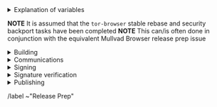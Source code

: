 <details>
  <summary>Explanation of variables</summary>

- `$(BUILD_SERVER)` : the server the main builder is using to build a tor-browser release
- `$(BUILDER)` : whomever is building the release on the $(BUILD_SERVER)
  - **example** : `pierov`
- `$(STAGING_SERVER)` : the server the signer is using to to run the signing process
- `$(ESR_VERSION)` : the Mozilla defined ESR version, used in various places for building tor-browser tags, labels, etc
  - **example** : `91.6.0`
- `$(TOR_BROWSER_MAJOR)` : the Tor Browser major version
  - **example** : `11`
- `$(TOR_BROWSER_MINOR)` : the Tor Browser minor version
  - **example** : either `0` or `5`; Alpha's is always `(Stable + 5) % 10`
- `$(TOR_BROWSER_VERSION)` : the Tor Browser version in the format
  - **example** : `12.5a3`, `12.0.3`
- `$(BUILD_N)` : a project's build revision within a its branch; this is separate from the `$(TOR_BROWSER_BUILD_N)` value; many of the Firefox-related projects have a `$(BUILD_N)` suffix and may differ between projects even when they contribute to the same build.
  - **example** : `build1`
- `$(TOR_BROWSER_BUILD_N)` : the tor-browser build revision for a given Tor Browser release; used in tagging git commits
  - **example** : `build2`
  - **NOTE** : A project's `$(BUILD_N)` and `$(TOR_BROWSER_BUILD_N)` may be the same, but it is possible for them to diverge. For example :
    - if we have multiple Tor Browser releases on a given ESR branch the two will become out of sync as the `$(BUILD_N)` value will increase, while the `$(TOR_BROWSER_BUILD_N)` value may stay at `build1` (but the `$(TOR_BROWSER_VERSION)` will increase)
    - if we have build failures unrelated to `tor-browser`, the `$(TOR_BROWSER_BUILD_N)` value will increase while the `$(BUILD_N)` will stay the same.
- `$(TOR_BROWSER_VERSION)` : the published Tor Browser version
    - **example** : `11.5a6`, `11.0.7`
- `$(TBB_BUILD_TAG)` : the `tor-browser-build` build tag used to build a given Tor Browser version
    - **example** : `tbb-12.5a7-build1`
</details>

**NOTE** It is assumed that the `tor-browser` stable rebase and security backport tasks have been completed
**NOTE** This can/is often done in conjunction with the equivalent Mullvad Browser release prep issue

<details>
  <summary>Building</summary>

### tor-browser-build: https://gitlab.torproject.org/tpo/applications/tor-browser-build.git
Tor Browser Alpha (and Nightly) are on the `main` branch

- [ ] Update `rbm.conf`
  - [ ] `var/torbrowser_version` : update to next version
  - [ ] `var/torbrowser_build` : update to `$(TOR_BROWSER_BUILD_N)`
  - [ ] `var/browser_release_date` : update to build date. For the build to be reproducible, the date should be in the past when building.
  - [ ] ***(Desktop Only)*** `var/torbrowser_incremental_from` : update to previous Desktop version
    - **NOTE**: We try to build incrementals for the previous 3 desktop versions except in the case of a watershed update
    - **IMPORTANT**: Really *actually* make sure this is the previous Desktop version or else the `make torbrowser-incrementals-*` step will fail
- [ ] Update Desktop-specific build configs
  - [ ] Update `projects/firefox/config`
    - [ ] `browser_build` : update to match `tor-browser` tag
    - [ ] ***(Optional)*** `var/firefox_platform_version` : update to latest `$(ESR_VERSION)` if rebased
- [ ] Update Android-specific build configs
  - [ ] Update `projects/geckoview/config`
    - [ ] `browser_build` : update to match `tor-browser` tag
    - [ ] ***(Optional)*** `var/firefox_platform_version` : update to latest `$(ESR_VERSION)` if rebased
  - [ ] ***(Optional)*** Update `projects/application-services/config`:
    **NOTE** we don't currently have any of our own patches for this project
    - [ ] `git_hash` : update to appropriate git commit associated with `$(ESR_VERSION)`
- [ ] Update `projects/translation/config`:
  - [ ] run `make list_translation_updates-alpha` to get updated hashes
  - [ ] `steps/base-browser/git_hash` : update with `HEAD` commit of project's `base-browser` branch
  - [ ] `steps/tor-browser/git_hash` : update with `HEAD` commit of project's `tor-browser` branch
  - [ ] `steps/fenix/git_hash` : update with `HEAD` commit of project's `fenix-torbrowserstringsxml` branch
- [ ] Update common build configs
  - [ ] Check for NoScript updates here : https://addons.mozilla.org/en-US/firefox/addon/noscript
    - [ ] ***(Optional)*** If new version available, update `noscript` section of `input_files` in `projects/browser/config`
      - [ ] `URL`
      - [ ] `sha256sum`
  - [ ] Check for OpenSSL updates here : https://www.openssl.org/source/
    - [ ] ***(Optional)*** If new 3.0.X version available, update `projects/openssl/config`
      - [ ] `version` : update to next 3.0.X version
      - [ ] `input_files/sha256sum` : update to sha256 sum of source tarball
  - [ ] Check for zlib updates here: https://github.com/madler/zlib/releases
    - [ ] **(Optional)** If new tag available, update `projects/zlib/config`
      - [ ] `version` : update to next release tag
  - [ ] Check for Zstandard updates here: https://github.com/facebook/zstd/releases
    - [ ] **(Optional)** If new tag available, update `projects/zstd/config`
      - [ ] `version` : update to next release tag
      - [ ] `git_hash`: update to the commit corresponding to the tag (we don't check signatures for Zstandard)
  - [ ] Check for tor updates here : https://gitlab.torproject.org/tpo/core/tor/-/tags
    - [ ] ***(Optional)*** Update `projects/tor/config`
      - [ ] `version` : update to latest `-alpha` tag or release tag if newer (ping dgoulet or ahf if unsure)
  - [ ] Check for go updates here : https://go.dev/dl
    - **NOTE** : In general, Tor Browser Alpha uses the latest Stable major series Go version, but there are sometimes exceptions. Check with the anti-censorship team before doing a major version update in case there is incompatibilities.
    - [ ] ***(Optional)*** Update `projects/go/config`
      - [ ] `version` : update go version
      - [ ] `input_files/sha256sum` for `go` : update sha256sum of archive (sha256 sums are displayed on the go download page)
  - [ ] Check for manual updates by running (from `tor-browser-build` root): `./tools/update_manual.py`
    - [ ] ***(Optional)*** If new version is available:
      - [ ] Upload the downloaded `manual_$PIPELINEID.zip` file to `tb-build-02.torproject.org`
        - The script will tell if it's necessary to
      - [ ] Deploy to `tb-builder`'s `public_html` directory:
        - `sudo -u tb-builder cp manual_$PIPELINEID.zip ~tb-builder/public_html/.`
      - [ ] Add `projects/manual/config` to the stage area if the script updated it.
- [ ] Update `ChangeLog-TBB.txt`
  - [ ] Ensure `ChangeLog-TBB.txt` is sync'd between alpha and stable branches
  - [ ] Check the linked issues: ask people to check if any are missing, remove the not fixed ones
  - [ ] Run `./tools/fetch_changelogs.py $(ISSUE_NUMBER) --date $date $updateArgs`
    - Make sure you have `requests` installed (e.g., `apt install python3-requests`)
    - The first time you run this script you will need to generate an access token; the script will guide you
    - `$updateArgs` should be these arguments, depending on what you actually updated:
      - [ ] `--firefox` (be sure to include esr at the end if needed, which is usually the case)
      - [ ] `--tor`
      - [ ] `--no-script`
      - [ ] `--openssl`
      - [ ] `--zlib`
      - [ ] `--zstd`
      - [ ] `--go`
      - E.g., `./tools/fetch_changelogs.py 41028 --date 'December 19 2023' --firefox 115.6.0esr --tor 0.4.8.10 --no-script 11.4.29 --zlib 1.3 --go 1.21.5 --openssl 3.0.12`
    - `--date $date` is optional, if omitted it will be the date on which you run the command
  - [ ] Copy the output of the script to the beginning of `ChangeLog-TBB.txt` and adjust its output
- [ ] Open MR with above changes, using the template for release preparations
- [ ] Merge
- [ ] Sign+Tag
  - **NOTE** this must be done by one of:
    - boklm
    - dan
    - ma1
    - morgan
    - pierov
  - [ ] Run: `make torbrowser-signtag-alpha`
  - [ ] Push tag to `upstream`
- [ ] Build the tag:
  - Run `make torbrowser-alpha && make torbrowser-incrementals-alpha`
    - [ ] Tor Project build machine
    - [ ] Local developer machine
  - [ ] Submit build request to Mullvad infrastructure:
    - **NOTE** this requires a devmole authentication token
    - Run `make torbrowser-kick-devmole-build`
- [ ] Ensure builders have matching builds

</details>

<details>
  <summary>Communications</summary>

### notify stakeholders
- [ ] **(Once builds confirmed matching)** Email tor-qa mailing list with release information
  - [ ] tor-qa: tor-qa@lists.torproject.org
  - **Subject**
    ```
    Tor Browser $(TOR_BROWSER_VERION) (Android, Windows, macOS, Linux)
    ```
  - **Body**
    ```
    Hello,

    Unsigned Tor Browser $(TOR_BROWSER_VERSION) alpha candidate builds are now available for testing:

    - https://tb-build-02.torproject.org/~$(BUILDER)/builds/torbrowser/alpha/unsigned/$(TOR_BROWSER_VERSION)/

    The full changelog can be found here:

    - https://gitlab.torproject.org/tpo/applications/tor-browser-build/-/raw/$(TBB_BUILD_TAG)/projects/browser/Bundle-Data/Docs-TBB/ChangeLog.txt
    ```
- [ ] ***(Optional, only around build/packaging changes)*** Email packagers:
  - [ ] Tails dev mailing list: tails-dev@boum.org
  - [ ] Guardian Project: nathan@guardianproject.info
  - [ ] FreeBSD port: freebsd@sysctl.cz <!-- Gitlab user maxfx -->
  - [ ] OpenBSD port: caspar@schutijser.com <!-- Gitlab user cschutijser -->
  - [ ] Anti-Censorship: meskio@torproject.org
  - [ ] Note any changes which may affect packaging/downstream integration
- [ ] ***(Optional, only after internal API-breaking changes)*** Email downstream project maintainers:
  - [ ] selenium-tor: matzfan@tempr.email <!-- Forum user Noino -->
- [ ] ***(Optional, after ESR migration)*** Email external partners:
  - [ ] Cloudflare: ask-research@cloudflare.com
    - **NOTE** :  We need to provide them with updated user agent string so they can update their internal machinery to prevent Tor Browser users from getting so many CAPTCHAs
  - [ ]  Startpage: admin@startpage.com
    - **NOTE** : Startpage also needs the updated user-agent string for better experience on their onion service sites.

</details>

<details>
  <summary>Signing</summary>

### release signing
- **NOTE** : In practice, it's most efficient to have the blog post and website updates ready to merge, since signing doesn't take very long
- [ ] Assign this issue to the signer, one of:
  - boklm
  - morgan
- [ ] On `$(STAGING_SERVER)`, ensure updated:
  - [ ] `tor-browser-build` is on the right commit: `git tag -v tbb-$(TOR_BROWSER_VERSION)-$(TOR_BROWSER_BUILD_N) && git checkout tbb-$(TOR_BROWSER_VERSION)-$(TOR_BROWSER_BUILD_N)`
  - [ ] `tor-browser-build/tools/signing/set-config.hosts`
    - `ssh_host_builder` : ssh hostname of machine with unsigned builds
      - **NOTE** : `tor-browser-build` is expected to be in the `$HOME` directory)
    - `ssh_host_linux_signer` : ssh hostname of linux signing machine
  - [ ] `tor-browser-build/tools/signing/set-config.rcodesign-appstoreconnect`
    - `appstoreconnect_api_key_path` : path to json file containing appstoreconnect api key infos
  - [ ] `set-config.update-responses`
    - `update_responses_repository_dir` : directory where you cloned `git@gitlab.torproject.org:tpo/applications/tor-browser-update-responses.git`
  - [ ] `tor-browser-build/tools/signing/set-config.tbb-version`
    - `tbb_version` : tor browser version string, same as `var/torbrowser_version` in `rbm.conf` (examples: `11.5a12`, `11.0.13`)
    - `tbb_version_build` : the tor-browser-build build number (if `var/torbrowser_build` in `rbm.conf` is `buildN` then this value is `N`)
    - `tbb_version_type` : either `alpha` for alpha releases or `release` for stable releases
- [ ] On `$(STAGING_SERVER)` in a separate `screen` session, ensure tor daemon is running with SOCKS5 proxy on the default port 9050
- [ ] On `$(STAGING_SERVER)` in a separate `screen` session, run do-all-signing script:
  - `cd tor-browser-build/tools/signing/`
  - `./do-all-signing.torbrowser`
- **NOTE**: at this point the signed binaries should have been copied to `staticiforme`
- [ ] Update `staticiforme.torproject.org`:
  - From `screen` session on `staticiforme.torproject.org`:
  - [ ] Static update components : `static-update-component cdn.torproject.org && static-update-component dist.torproject.org`
  - [ ] Enable update responses : `sudo -u tb-release ./deploy_update_responses-alpha.sh`
  - [ ] Remove old release data from following places:
    - **NOTE** : Skip this step if we need to hold on to older versions for some reason (for example, this is an Andoid or Desktop-only release, or if we need to hold back installers in favor of build-to-build updates if there are signing issues, etc)
    - [ ] `/srv/cdn-master.torproject.org/htdocs/aus1/torbrowser`
    - [ ] `/srv/dist-master.torproject.org/htdocs/torbrowser`
  - [ ] Static update components (again) : `static-update-component cdn.torproject.org && static-update-component dist.torproject.org`

</details>

<details>
  <summary>Signature verification</summary>

  <details>
    <summary>Check whether the .exe files got properly signed and timestamped</summary>

```bash
# Point OSSLSIGNCODE to your osslsigncode binary
pushd tor-browser-build/${channel}/signed/$TORBROWSER_VERSION
OSSLSIGNCODE=/path/to/osslsigncode
../../../tools/authenticode_check.sh
popd
```

  </details>
  <details>
    <summary>Check whether the MAR files got properly signed</summary>

```bash
# Point NSSDB to your nssdb containing the mar signing certificate
# Point SIGNMAR to your signmar binary
# Point LD_LIBRARY_PATH to your mar-tools directory
pushd tor-browser-build/${channel}/signed/$TORBROWSER_VERSION
NSSDB=/path/to/nssdb
SIGNMAR=/path/to/mar-tools/signmar
LD_LIBRARY_PATH=/path/to/mar-tools/
../../../tools/marsigning_check.sh
popd
```

  </details>
</details>

<details>
  <summary>Publishing</summary>

### Google Play: https://play.google.com/apps/publish
- [ ] Publish APKs to Google Play:
  - Select `Tor Browser (Alpha)` app
  - Navigate to `Release > Production` and click `Create new release` button:
    - Upload the `tor-browser-android-*.apk` APKs
    - Update Release Name to Tor Browser version number
    - Update Release Notes
    - Next to 'Release notes', click `Copy from a previous release`
    - Edit blog post url to point to most recent blog post
  - Save, review, and configure rollout percentage
    - [ ] 25% rollout when publishing a scheduled update
    - [ ] 100% rollout when publishing a security-driven release
  - [ ] Update rollout percentage to 100% after confirmed no major issues

### website: https://gitlab.torproject.org/tpo/web/tpo.git
- [ ] `databags/versions.ini` : Update the downloads versions
    - `torbrowser-stable/version` : sort of a catch-all for latest stable version
    - `torbrowser-alpha/version` : sort of a catch-all for latest stable version
    - `torbrowser-*-stable/version` : platform-specific stable versions
    - `torbrowser-*-alpha/version` : platform-specific alpha versions
    - `tor-stable`,`tor-alpha` : set by tor devs, do not touch
- [ ] Push to origin as new branch, open 'Draft :' MR
- [ ] Remove `Draft:` from MR once signed-packages are accessible on https://dist.torproject.org
- [ ] Merge
- [ ] Publish after CI passes and builds are published

### blog: https://gitlab.torproject.org/tpo/web/blog.git
- [ ] Run `tools/signing/create-blog-post` which should create the new blog post from a template (edit set-config.blog to set you local blog directory)
  - [ ] Note any ESR update
  - [ ] Note any updates to dependencies (OpenSSL, zlib, NoScript, tor, etc)
  - [ ] Thank any users which have contributed patches  
  - [ ] **(Optional)** Draft any additional sections for new features which need testing, known issues, etc
- [ ] Push to origin as new branch, open `Draft:` MR
- [ ] Merge once signed-packages are accessible on https://dist.torproject.org
- [ ] Publish after CI passes and website has been updated

### tor-announce mailing list
- [ ] Email tor-announce mailing list: tor-announce@lists.torproject.org
  - **Subject**
    ```
    New Release: Tor Browser $(TOR_BROWSER_VERSION) (Android, Windows, macOS, Linux)
    ```
  - **Body**
    ```
    Hi everyone,

    Tor Browser $(TOR_BROWSER_VERSION) has now been published for all platforms. For details please see our blog post:
    - $(BLOG_POST_URL)

    Changelog:
    # paste changleog as quote here
    ```

</details>

/label ~"Release Prep"

